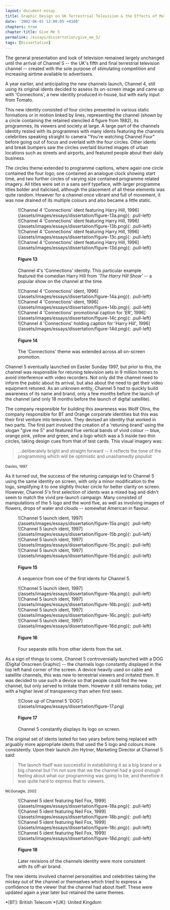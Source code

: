```yaml
---
layout: document-essay
title: Graphic Design on UK Terrestrial Television & the Effects of Multi-Channel Growth
date: '2002-06-01 12:00:05 +0100'
chapters: true
chapter-title: Give Me 5
permalink: /essays/dissertation/give_me_5/
tags: [Dissertation]
---
```

The general presentation and look of television remained largely unchanged until the arrival of Channel 5 -- the UK's fifth and final terrestrial television channel -- created with the sole purpose of stimulating competition and increasing airtime available to advertisers.

A year earlier, and anticipating the new channels launch, Channel 4, still using its original idents decided to assess its on-screen image and came up with 'Connections', a new identity produced in-house, but with early input from Tomato.

This new identity consisted of four circles presented in various static formations or in motion linked by lines, representing the channel (shown by a circle containing the retained stenciled 4 figure from 1982), its programmes, its viewers and society at large. A large part of the channels identity rested with its programmes with many idents featuring the channels celebrities speaking straight to camera "You're watching Channel Four" before going out of focus and overlaid with the four circles. Other idents and break bumpers saw the circles overlaid blurred images of urban locations such as streets and airports, and featured people about their daily business.

The circles theme extended to programme captions, where again one circle contained the four logo; one contained an analogue clock showing start time, and two further circles of varying size contained programme related imagery. All titles were set in a sans serif typeface, with larger programme titles bolder and italicised, although the placement of all these elements was quite random. However for a channel once vibrant and full of movement, it was now drained of its multiple colours and also became a little static.

<figure id="figure-13">
    ![Channel 4 'Connections' ident featuring Harry Hill, 1996](/assets/images/essays/dissertation/figure-13a.png){: .pull-left}
    ![Channel 4 'Connections' ident featuring Harry Hill, 1996](/assets/images/essays/dissertation/figure-13b.png){: .pull-left}
    ![Channel 4 'Connections' ident featuring Harry Hill, 1996](/assets/images/essays/dissertation/figure-13c.png){: .pull-left}
    ![Channel 4 'Connections' ident featuring Harry Hill, 1996](/assets/images/essays/dissertation/figure-13d.png){: .pull-left}
    <figcaption>
        <h4>Figure 13</h4>
        <p>Channel 4's 'Connections' identity. This particular example featured the comedian Harry Hill from <cite>'The Harry Hill Show'</cite> -- a popular show on the channel at the time.</p>
    </figcaption>
</figure>

<figure id="figure-14">
    ![Channel 4 'Connections' ident, 1996](/assets/images/essays/dissertation/figure-14a.png){: .pull-left}
    ![Channel 4 'Connections' ident, 1996](/assets/images/essays/dissertation/figure-14b.png){: .pull-left}
    ![Channel 4 'Connections' promotional caption for 'ER', 1996](/assets/images/essays/dissertation/figure-14c.png){: .pull-left}
    ![Channel 4 'Connections' holding caption for 'Harry Hill', 1996](/assets/images/essays/dissertation/figure-14d.png){: .pull-left}
    <figcaption>
        <h4>Figure 14</h4>
        <p>The 'Connections' theme was extended across all on-screen promotion.</p>
    </figcaption>
</figure>

Channel 5 eventually launched on Easter Sunday 1997, but prior to this, the channel was responsible for retuning television sets in 9 million homes to avoid interference with video recorders. Not only did the channel need to inform the public about its arrival, but also about the need to get their video equipment retuned. As an unknown entity, Channel 5 had to quickly build awareness of its name and brand, only a few months before the launch of the channel (and only 18 months before the launch of digital satellite).

The company responsible for building this awareness was Wollf Olins, the company responsible for BT and Orange corporate identities but this was their first venture into television. They devised an identity that worked in two parts. The first part involved the creation of a 'retuning brand' using the slogan "give me 5" and featured five vertical bands of vivid colour -- blue, orange pink, yellow and green, and a logo which was a 5 inside two thin circles, taking design cues from that of test cards. This visual imagery was:

  > ...deliberately bright and straight forward -- it reflects the tone of the programming which will be optimistic and unashamedly populist

<small>Davies, 1997</small>

As it turned out, the success of the retuning campaign led to Channel 5 using the same identity on screen, with only a minor modification to the logo, simplifying it to one slightly thicker circle for better clarity on screen. However, Channel 5's first selection of idents was a mixed bag and didn't seem to match the vivid pre-launch campaign. Many consisted of manipulations of the 5 logo and the word five, as well as involving images of flowers, drops of water and clouds -- somewhat American in flavour.

<figure id="figure-15">
    ![Channel 5 launch ident, 1997](/assets/images/essays/dissertation/figure-15a.png){: .pull-left}
    ![Channel 5 launch ident, 1997](/assets/images/essays/dissertation/figure-15b.png){: .pull-left}
    ![Channel 5 launch ident, 1997](/assets/images/essays/dissertation/figure-15c.png){: .pull-left}
    ![Channel 5 launch ident, 1997](/assets/images/essays/dissertation/figure-15d.png){: .pull-left}
    <figcaption>
        <h4>Figure 15</h4>
        <p>A sequence from one of the first idents for Channel 5.</p>
    </figcaption>
</figure>

<figure id="figure-16">
    ![Channel 5 launch ident, 1997](/assets/images/essays/dissertation/figure-16a.png){: .pull-left}
    ![Channel 5 launch ident, 1997](/assets/images/essays/dissertation/figure-16b.png){: .pull-left}
    ![Channel 5 launch ident, 1997](/assets/images/essays/dissertation/figure-16c.png){: .pull-left}
    ![Channel 5 launch ident, 1997](/assets/images/essays/dissertation/figure-16d.png){: .pull-left}
    <figcaption>
        <h4>Figure 16</h4>
        <p>Four separate stills from other idents from the set.</p>
    </figcaption>
</figure>

As a sign of things to come, Channel 5 controversially launched with a DOG (Digital Onscreen Graphic) -- the channels logo constantly displayed in the top left hand corner of the screen. A device heavily used on cable and satellite channels, this was new to terrestrial viewers and irritated them. It was decided to use such a device so that people could find the new channel, but only served to irritate them. However it still remains today, yet with a higher level of transparency than when first seen.

<figure id="figure-17">
    ![Close up of Channel 5 'DOG'](/assets/images/essays/dissertation/figure-17.png)
    <figcaption>
        <h4>Figure 17</h4>
        <p>Channel 5 constantly displays its logo on screen.</p>
    </figcaption>
</figure>

The original set of idents lasted for two years before being replaced with arguably more appropriate idents that used the 5 logo and colours more consistently. Upon their launch Jim Hytner, Marketing Director at Channel 5 said:

  > The launch itself was successful in establishing it as a big brand or a big channel but I'm not sure that we the channel had a good enough feeling about what our programming was going to be, and therefore it was quite hard to express that to viewers.

<small>McGonagle, 2002</small>

<figure id="figure-18">
    ![Channel 5 ident featuring Neil Fox, 1999](/assets/images/essays/dissertation/figure-18a.png){: .pull-left}
    ![Channel 5 ident featuring Neil Fox, 1999](/assets/images/essays/dissertation/figure-18b.png){: .pull-left}
    ![Channel 5 ident featuring Neil Fox, 1999](/assets/images/essays/dissertation/figure-18c.png){: .pull-left} 
    ![Channel 5 ident featuring Neil Fox, 1999](/assets/images/essays/dissertation/figure-18d.png){: .pull-left}
    <figcaption>
        <h4>Figure 18</h4>
        <p>Later revisions of the channels identity were more consistent with its off-air brand.</p>
    </figcaption>
</figure>

The new idents involved channel personalities and celebrities taking the mickey out of the channel or themselves which tried to express a confidence to the viewer that the channel had about itself. These were updated again a year later but retained the same themes.

*[BT]: British Telecom
*[UK]: United Kingdom